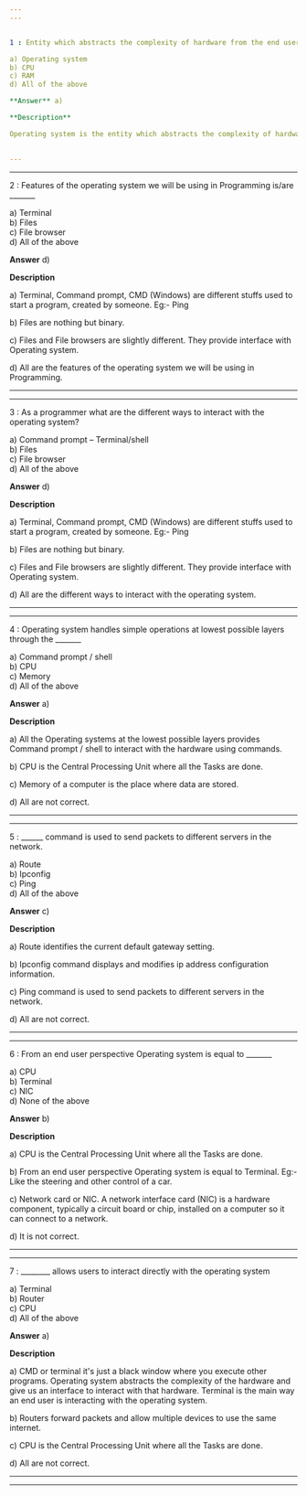 ```yaml
---
---


1 : Entity which abstracts the complexity of hardware from the end user is _______  

a) Operating system  
b) CPU  
c) RAM  
d) All of the above  

**Answer** a) 

**Description**  

Operating system is the entity which abstracts the complexity of hardware from the end user.  
  

---
```

---


2 : Features of the operating system we will be using in Programming is/are _______  

a) Terminal  
b) Files  
c) File browser  
d) All of the above  

**Answer** d) 

**Description**

a) Terminal, Command prompt, CMD (Windows) are different stuffs used to start a program, created by someone. Eg:- Ping  

b) Files are nothing but binary.  

c) Files and File browsers are slightly different. They provide interface with Operating system.  

d) All are the features of the operating system we will be using in Programming. 

---
---


3 : As a programmer what are the different ways to interact with the operating system?  

a) Command prompt – Terminal/shell  
b) Files  
c) File browser  
d) All of the above   

**Answer** d) 

**Description**

a) Terminal, Command prompt, CMD (Windows) are different stuffs used to start a program, created by someone. Eg:- Ping  

b) Files are nothing but binary.  

c) Files and File browsers are slightly different. They provide interface with Operating system.  

d) All are the different ways to interact with the operating system.  

---
---


4 : Operating system handles simple operations at lowest possible layers through the _______  

a) Command prompt / shell  
b) CPU  
c) Memory  
d) All of the above  

**Answer** a) 

**Description**

a) All the Operating systems at the lowest possible layers provides Command prompt / shell to interact with the hardware using commands.  

b) CPU is the Central Processing Unit where all the Tasks are done.

c) Memory of a computer is the place where data are stored.

d) All are not correct.

---
---


5 : ______ command is used to send packets to different servers in the network.  

a) Route  
b) Ipconfig  
c) Ping  
d) All of the above  

**Answer** c) 

**Description**

a) Route identifies the current default gateway setting.  

b) Ipconfig command displays and modifies ip address configuration information.  

c) Ping command is used to send packets to different servers in the network.  

d) All are not correct.  

---
---


6 : From an end user perspective Operating system is equal to _______  

a) CPU  
b) Terminal  
c) NIC  
d) None of the above  

**Answer** b) 

**Description**

a) CPU is the Central Processing Unit where all the Tasks are done.  

b) From an end user perspective Operating system is equal to Terminal. Eg:- Like the steering and other control of a car.  

c) Network card or NIC. A network interface card (NIC) is a hardware component, typically a circuit board or chip, installed on a computer so it can connect to a network.  

d) It is not correct.  

---
---


7 : ________ allows users to interact directly with the operating system  

a) Terminal  
b) Router  
c) CPU  
d) All of the above  

**Answer** a) 

**Description**

a) CMD or terminal it's just a black window where you execute other programs. Operating system abstracts the complexity of the hardware and give us an interface to interact with that hardware. Terminal is the main way an end user is interacting with the operating system.  

b) Routers forward packets and allow multiple devices to use the same internet.  

c) CPU is the Central Processing Unit where all the Tasks are done.  

d) All are not correct.  

---
---


